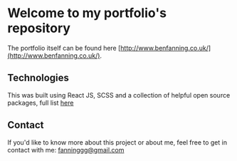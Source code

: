 # Welcome to my portfolio's repository

The portfolio itself can be found here [http://www.benfanning.co.uk/](http://www.benfanning.co.uk/).

## Technologies

This was built using React JS, SCSS and a collection of helpful open source packages, full list [here](https://github.com/fanninggg/portfolio/blob/master/package.json)

## Contact

If you'd like to know more about this project or about me, feel free to get in contact with me: fanninggg@gmail.com

